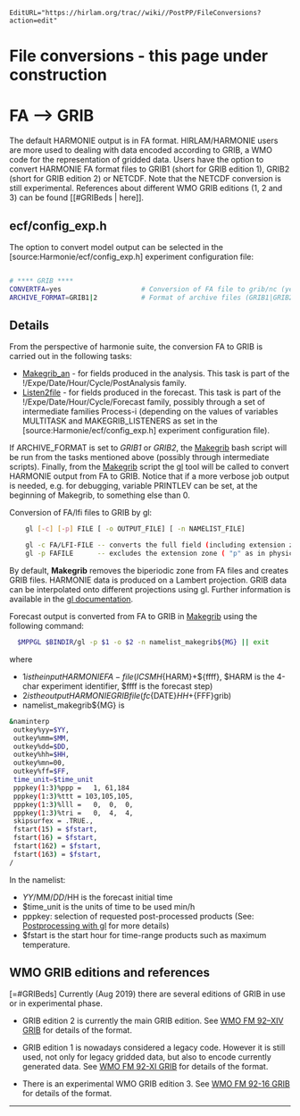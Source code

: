 ```@meta
EditURL="https://hirlam.org/trac//wiki//PostPP/FileConversions?action=edit"
```
# File conversions - this page under construction

# FA --> GRIB

The default HARMONIE output is in FA format. HIRLAM/HARMONIE users are more used to dealing with data encoded according to GRIB, a WMO code for the representation of gridded data. Users have the option to convert HARMONIE FA format files to GRIB1 (short for GRIB edition 1), GRIB2 (short for GRIB edition 2) or NETCDF. Note that the NETCDF conversion is still experimental. References about different WMO GRIB editions (1, 2 and 3) can be found [[#GRIBeds | here]].

## ecf/config_exp.h

The option to convert model output can be selected in the [source:Harmonie/ecf/config_exp.h] experiment configuration file:
```bash

# **** GRIB ****
CONVERTFA=yes                    # Conversion of FA file to grib/nc (yes|no)
ARCHIVE_FORMAT=GRIB1|2           # Format of archive files (GRIB1|GRIB2|nc). Currently nc format is only available in climate mode
```

## Details
From the perspective of harmonie suite, the conversion FA to GRIB is carried out in the following tasks:
* [Makegrib_an](https://hirlam.org/trac/browser/Harmonie/ecf/Makegrib_an.ecf) - for fields produced in the analysis. This task is part of the !/Expe/Date/Hour/Cycle/PostAnalysis family.
* [Listen2file](https://hirlam.org/trac/browser/Harmonie/ecf/Listen2file.ecf) - for fields produced in the forecast. This task is part of the !/Expe/Date/Hour/Cycle/Forecast family, possibly through a set of intermediate families Process-i (depending on the values of variables MULTITASK and MAKEGRIB_LISTENERS as set in the [source:Harmonie/ecf/config_exp.h] experiment configuration file).

If ARCHIVE_FORMAT is set to *GRIB1* or *GRIB2*, the [Makegrib](https://hirlam.org/trac/browser/Harmonie/scr/Makegrib) bash script will be run from the tasks mentioned above (possibly through intermediate scripts). Finally, from the [Makegrib](https://hirlam.org/trac/browser/Harmonie/scr/Makegrib) script the [gl](./PostPP/gl.md) tool will be called to convert HARMONIE output from FA to GRIB. Notice that if a more verbose job output is needed, e.g. for debugging, variable PRINTLEV can be set, at the beginning of Makegrib, to something else than 0.

Conversion of FA/lfi files to GRIB by gl:
```bash
    gl [-c] [-p] FILE [ -o OUTPUT_FILE] [ -n NAMELIST_FILE]

    gl -c FA/LFI-FILE -- converts the full field (including extension zone)
    gl -p FAFILE      -- excludes the extension zone ( "p" as in physical domain only) 
```

By default, **Makegrib** removes the biperiodic zone from FA files and creates GRIB files. HARMONIE data is produced on a Lambert projection. GRIB data can be interpolated onto different projections using gl. Further information is available in the [gl documentation](./PostPP/gl.md).

Forecast output is converted from FA to GRIB in [Makegrib](https://hirlam.org/trac/browser/Harmonie/scr/Makegrib) using the following command:
```bash
  $MPPGL $BINDIR/gl -p $1 -o $2 -n namelist_makegrib${MG} || exit
```
where 
 * $1 is the input HARMONIE FA-file (ICSMH${HARM}+${ffff}, $HARM is the 4-char experiment identifier, $ffff is the forecast step)
 * $2 is the output HARMONIE GRIB file (fc${DATE}${HH}+${FFF}grib)
 * namelist_makegrib${MG} is 
```bash
&naminterp
 outkey%yy=$YY,
 outkey%mm=$MM,
 outkey%dd=$DD,
 outkey%hh=$HH,
 outkey%mn=00,
 outkey%ff=$FF,
 time_unit=$time_unit
 pppkey(1:3)%ppp =   1, 61,184
 pppkey(1:3)%ttt = 103,105,105,
 pppkey(1:3)%lll =   0,  0,  0,
 pppkey(1:3)%tri =   0,  4,  4,
 skipsurfex = .TRUE.,
 fstart(15) = $fstart,
 fstart(16) = $fstart,
 fstart(162) = $fstart,
 fstart(163) = $fstart,
/
```
In the namelist:
 * $YY/$MM/$DD/$HH  is the forecast initial time
 * $time_unit is the units of time to be used min/h
 * pppkey: selection of requested post-processed products (See: [Postprocessing with gl](./PostPP/gl.md) for more details)
 * $fstart is the start hour for time-range products such as maximum temperature.

## WMO GRIB editions and references
[=#GRIBeds] Currently (Aug 2019) there are several editions of GRIB in use or in experimental phase.

* GRIB edition 2 is currently the main GRIB edition. See [WMO FM 92–XIV GRIB](https://library.wmo.int/doc_num.php?explnum_id=5831) for details of the format.

* GRIB edition 1 is nowadays considered a legacy code. However it is still used, not only for legacy gridded data, but also to encode currently generated data. See [WMO FM 92-XI GRIB](http://www.wmo.int/pages/prog/www/WMOCodes/WMO306_vI2/PrevEDITIONS/GRIB1/WMO306_vI2_GRIB1_en.pdf) for details of the format.

* There is an experimental WMO GRIB edition 3. See [WMO FM 92-16 GRIB](http://www.wmo.int/pages/prog/www/WMOCodes/WMO306_vI2/FM92-16-GRIB/FM-92-16_GRIB-edition-3_CBS-16.pdf) for details of the format.



----


